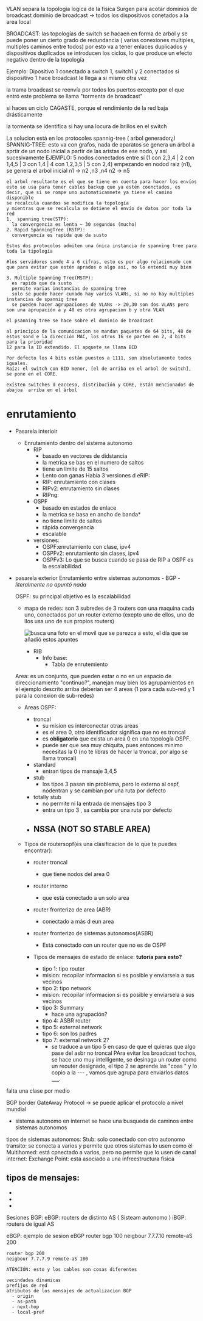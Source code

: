 VLAN separa la topología logica de la física
Surgen para acotar dominios de broadcast
  dominio de broadcast -> todos los dispositivos conetados a la area local

BROADCAST:
  las topologías de switch se hacaen en forma de arbol y
  se puede poner un cierto grado de redundancia ( varias conexiones multiples, multiples caminos entre todos)
  por esto va a tener enlaces duplicados y dispositivos duplicados
  se introducen los ciclos, lo que produce un efecto negativo dentro de la topología

  Ejemplo:
    Dipositivo 1 conectado a switch 1, switch1 y 2 conectados
    si dispositivo 1 hace broadcast le llega a si mismo otra vez
  
  la trama broadcast se reenvía por todos los puertos excepto por el que entró
  este problema se llama "tormenta de broadcast"

  si haces un ciclo CAGASTE, porque el rendimiento de la red baja drásticamente

  la tormenta se identifica si hay una locura de brillos en el switch  

  La solucion está en los protocoles spannig-tree ( arbol generador¿)
  SPANNIG-TREE:
    esto va con grafos, nada de aparatos
    se genera un árbol a aprtir de un nodo inicial
    a partir de las aristas de ese nodo, y así sucesivamente
    EJEMPLO:
      5 nodos conectados entre sí (1 con 2,3,4 | 2 con 1,4,5 | 3 con 1,4 | 4 con 1,2,3,5 | 5 con 2,4)
      empezando en nodod raiz (n1), se genera el arbol inicial
      n1 -> n2 ,n3 ,n4
      n2 -> n5

    el arbol resultante es el que se tiene en cuenta para hacer los envíos
    esto se usa para tener cables backup que ya estén coenctados, es decir, que si se rompe uno automaticamnete ya tiene el camino disponible
    se recalcula cuandos se modifica la topología
    y mientras que se recalcula se detiene el envío de datos por toda la red 
    1.  spanning tree(STP): 
      la convergencia es lenta ~ 30 segundos (mucho)
    2. Rapid SpanningTree (RSTP):
      convergencia es rapida que da susto
    
    Estos dos protocolos admiten una única instancia de spanning tree para toda la tipología

    #los servidores sonde 4 a 6 cifras, esto es por algo relacionado con que para evitar que estén aprados o algo así, no lo entendí muy bien

    3. Multiple Spanning Tree(MSTP):
      es rapido que da susto
      permite varias instancias de spanning tree
      solo se puede hacer cunado hay varios VLANs, si no no hay multiples instancias de spannig tree
      se pueden hacer agrupaciones de VLANs -> 20,30 son dos VLANs pero son una aprupación a y 40 es otra agrupacion b y otra VLAN
    
    el psanning tree se hace sobre el dominio de broadcast
    
    al principio de la comunicacion se mandan paquetes de 64 bits, 48 de estos sond e la dirección MAC, los otros 16 se parten en 2, 4 bits para la prioridad 
    12 para la ID extendido. El apquete se llama BID

    Por defecto los 4 bits están puestos a 1111, son absolutamente todos iguales.
    Raíz: el switch con BID menor, [el de arriba en el arbol de switch], se pone en el CORE.

    existen switches d eacceso, distribución y CORE, están mencionados de abajoa  arriba en el árbol

# enrutamiento

- Pasarela interioir
  - Enrutamiento dentro del sistema autonomo
    - RIP
      - basado en vectores de didstancia
      - la metrica se bas en el numero de saltos
      - tiene un limite de 15 saltos
      - Lento con ganas
          Había 3 versiones d eRIP:
      - RIP: enrutamiento con clases
      - RIPv2: enrutamiento sin clases
      - RIPng:
    - OSPF
      - basado en estados de enlace
      - la metrica se basa en ancho de banda*
      - no tiene limite de saltos
      - rápida convergencia
      - escalable
    - versiones:
      - OSPF:enrutamiento con clase, ipv4
      - OSPFv2: enrutamiento sin clases, ipv4
      - OSPFv3:
        Lo que se busca cuando se pasa de RIP a OSPF es la escalabilidad
- pasarela exterior
      Enrutamiento entre sistemas autonomos
        -  BGP
            - _literalmente no apuntó nada_

  OSPF:
    su principal objetivo es la escalabilidad

    - mapa de redes:
      son 3 subredes de 3 routers con una maquina cada uno, conectados por un router externo (exepto uno de ellos, uno de llos usa uno de sus propios routers)
      
      ![busca una foto en el movil que se parezca a esto, el día que se añadió estos apuntes]()
      - RIB
        - Info base:
          - Tabla de enrutemiento
    
    Area: es un conjunto, que pueden estar o no en un espacio de direccionamiento "continuo?", manejan muy bien los agrupamientos
    en el ejemplo descrito arriba deberían ser 4 areas (1 para cada sub-red y 1 para la conexion de sub-redes)

    - Areas OSPF:
      - troncal
        - su mision es interconectar otras areas
        - es el area 0, otro identificador significa que no es troncal
        - es **obligatorio** que exista un area 0 en una topología OSPF.
        - puede ser que sea muy chiquita, pues entonces minimo necesitas la 0 (no te libras de hacer la troncal, por algo se llama troncal)
      - standard
        - entran tipos de mansaje 3,4,5
      - stub
        - los tipos 3 pasan sin problema, pero lo externo al ospf, nodentran y se cambian por una ruta por defecto 
      - totally stub
        - no permite ni la entrada de mensajes tipo 3
        - entra un tipo 3 , sa cambia por una ruta por defecto
      - NSSA (NOT SO STABLE AREA)
        - 

    - Tipos de routersopf(es una clasificacion de lo que te puedes encontrar):
      - router troncal
        - que tiene nodos del area 0
      - router interno
        - que está conectado a un solo area
      - router fronterizo de area (ABR)
        - conectado a más d eun area
      - router fronterizo de sistemas autonomos(ASBR)
        - Está conectado con un router que no es de OSPF

      - Tipos de mensajes de estado de enlace: **tutoría para esto?**
        -  tipo 1: tipo router
          -  mision: recopilar informacion si es posible y enviarsela a sus vecinos 
        -  tipo 2: tipo network
          -  mision: recopilar informacion si es posible y enviarsela a sus vecinos
        - tipo 3: Summary
          - hace una agrupación?
        - tipo 4: ASBR router
        - tipo 5: external network
        - tipo 6: son los padres
        - tipo 7: external network 2?
          - se traduce a un tipo 5 en caso de que el quieras que algo pase del asbr no troncal
        PAra evitar los broadcast tochos, se hace uno muy intelligente, se desinaga un router como un reouter designado, el tipo 2 se aprende las "coas " y lo copio a la
        --- , vamos que agrupa para enviarlos datos ___.

<!-- ------------------------ -->
falta una clase por medio
<!-- ------------------------ -->

BGP  border GateAway Protocol -> se puede aplicar el protocolo a nivel mundial

- sistema autonomo
  en internet se hace una busqueda de caminos entre sistemas autonomos

tipos de sistemas autonomos:
  Stub: solo conectado con otro autonomo
  transito: se conecta a varios y permite que otros sistemas lo usen como él
  Multihomed: está cpnectado a varios, pero no permite que lo usen de canal
  internet: Exchange Point: está asociado a una infreestructura física

tipos de mensajes:
  -
  -
  -
  -

Sesiones BGP:
  eBGP: routers de distinto AS ( Sisteam autonomo )
  iBGP: routers de igual AS 

  eBGP: ejemplo de sesion eBGP
    router bgp 100
    neigbour 7.7.7.10 remote-aS 200

    router bgp 200
    neigbour 7.7.7.9 remote-aS 100

    ATENCIÓN: esto y los cables son cosas diferentes

    vecindades dinamicas
    prefijos de red
    atributos de los mensajes de actualizacion BGP
      - origin
      - as-path
      - next-hop
      - local-pref